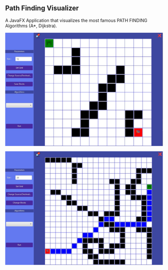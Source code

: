 ## Path Finding Visualizer
A JavaFX Application that visualizes the most famous PATH FINDING Algorithms (A*, Dijkstra).

![](demo/demo-1.JPG)

![](demo/demo-2.JPG)

